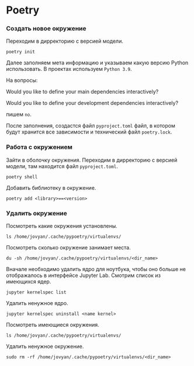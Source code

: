 # Poetry

### Создать новое окружение

Переходим в дирректорию с версией модели.

```commandline
poetry init
```

Далее заполняем мета информацию и указываем какую версию Python
использовать. В проектах используем `Python 3.9`.

На вопросы:

Would you like to define your main dependencies interactively?

Would you like to define your development dependencies interactively?

пишем `no`.

После заполнения, создастся файл `pyproject.toml` файл, в котором будут хранится
все зависимости и технический файл `poetry.lock`.

### Работа с окружением

Зайти в оболочку окружения. Переходим в дирректорию с версией
модели, там находится файл `pyproject.toml`.

```commandline
poetry shell
```

Добавить библиотеку в окружение.

```commandline
poetry add <library>==<version>
```

### Удалить окружение

Посмотреть какие окружения установлены.

```
ls /home/jovyan/.cache/pypoetry/virtualenvs/
```

Посмотреть сколько окружение занимает места.

```
du -sh /home/jovyan/.cache/pypoetry/virtualenvs/<dir_name>
```

Вначале необходимо удалить ядро для ноутбука, чтобы оно больше не отображалось в интерфейсе Jupyter Lab. Смотрим список из имеющихся ядер.

```
jupyter kernelspec list
```

Удалить ненужное ядро.

```
jupyter kernelspec uninstall <name kernel>
```

Посмотреть имеющиеся окружения.

```
ls /home/jovyan/.cache/pypoetry/virtualenvs/
```

Удалить ненужное окружение.

```
sudo rm -rf /home/jovyan/.cache/pypoetry/virtualenvs/<dir_name>
```


